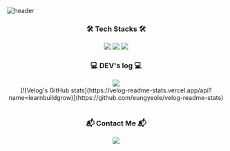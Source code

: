 ![header](https://capsule-render.vercel.app/api?type=waving&color=auto&height=300&section=header&text=Welcome%20to%20Han%20Suyeon's%20GitHub👋&fontSize=40)

<h3 align="center"> 🛠️ Tech Stacks 🛠️ </h3>
<div align="center">
    <img src="https://img.shields.io/badge/javascript-%23323330.svg?style=for-the-badge&logo=javascript&logoColor=%23F7DF1E" />
    <img src="https://img.shields.io/badge/Solidity-%23363636.svg?style=for-the-badge&logo=solidity&logoColor=white" />
    <img src="https://img.shields.io/badge/react-%2320232a.svg?style=for-the-badge&logo=react&logoColor=%2361DAFB" />
</div>

<h3 align="center"> 💻 DEV's log 💻 </h3>
<div align="center">
    <a href="https://velog.io/@learnbuildgrow">
        <img src="https://img.shields.io/badge/
        Velog-20c997?style=for-the-badge&logo=Vimeo&logoColor=white"> 
    </a>

<div align="center">[![Velog's GitHub stats](https://velog-readme-stats.vercel.app/api?name=learnbuildgrow)](https://github.com/eungyeole/velog-readme-stats)</div>
</div><br>

<h3 align="center"> 📬️ Contact Me 📬 </h3>
<div align="center">
    <a href="mailto:hansuyeon.dev@gmail.com">
    <img
      src="https://img.shields.io/badge/hansuyeon.dev@gmail.com-D14836?style=for-the-badge&logo=gmail&logoColor=white"/>
  </a>
</div>
